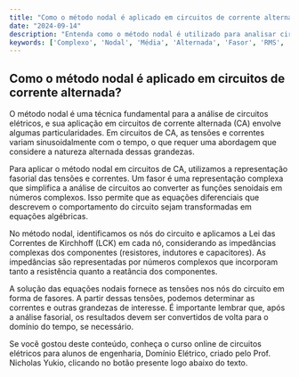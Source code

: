 ```yaml
---
title: "Como o método nodal é aplicado em circuitos de corrente alternada?"
date: "2024-09-14"
description: "Entenda como o método nodal é utilizado para analisar circuitos em corrente alternada, considerando a representação fasorial e a importância dos números complexos."
keywords: ['Complexo', 'Nodal', 'Média', 'Alternada', 'Fasor', 'RMS', 'Fator']
---
```


## Como o método nodal é aplicado em circuitos de corrente alternada?

O método nodal é uma técnica fundamental para a análise de circuitos elétricos, e sua aplicação em circuitos de corrente alternada (CA) envolve algumas particularidades. Em circuitos de CA, as tensões e correntes variam sinusoidalmente com o tempo, o que requer uma abordagem que considere a natureza alternada dessas grandezas.

Para aplicar o método nodal em circuitos de CA, utilizamos a representação fasorial das tensões e correntes. Um fasor é uma representação complexa que simplifica a análise de circuitos ao converter as funções senoidais em números complexos. Isso permite que as equações diferenciais que descrevem o comportamento do circuito sejam transformadas em equações algébricas.

No método nodal, identificamos os nós do circuito e aplicamos a Lei das Correntes de Kirchhoff (LCK) em cada nó, considerando as impedâncias complexas dos componentes (resistores, indutores e capacitores). As impedâncias são representadas por números complexos que incorporam tanto a resistência quanto a reatância dos componentes.

A solução das equações nodais fornece as tensões nos nós do circuito em forma de fasores. A partir dessas tensões, podemos determinar as correntes e outras grandezas de interesse. É importante lembrar que, após a análise fasorial, os resultados devem ser convertidos de volta para o domínio do tempo, se necessário.

Se você gostou deste conteúdo, conheça o curso online de circuitos elétricos para alunos de engenharia, Domínio Elétrico, criado pelo Prof. Nicholas Yukio, clicando no botão presente logo abaixo do texto.